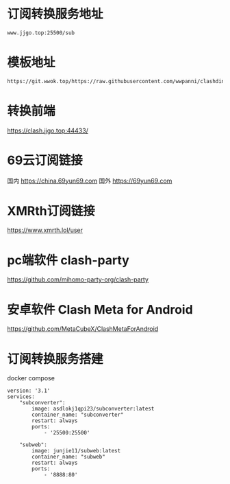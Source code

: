 # 订阅转换服务地址
```sh
www.jjgo.top:25500/sub
```
# 模板地址
```sh
https://git.wwok.top/https://raw.githubusercontent.com/wwpanni/clashdingyue/refs/heads/main/clash.ini
```
# 转换前端
https://clash.jjgo.top:44433/
# 69云订阅链接
国内 https://china.69yun69.com
国外 https://69yun69.com
# XMRth订阅链接
https://www.xmrth.lol/user


# pc端软件 clash-party
https://github.com/mihomo-party-org/clash-party

# 安卓软件 Clash Meta for Android
https://github.com/MetaCubeX/ClashMetaForAndroid


# 订阅转换服务搭建
docker compose
```compose
version: '3.1' 
services:
    "subconverter":
        image: asdlokj1qpi23/subconverter:latest
        container_name: "subconverter"
        restart: always
        ports:
            - '25500:25500'

    "subweb":
        image: junjie11/subweb:latest
        container_name: "subweb"
        restart: always
        ports:
            - '8888:80'
```
